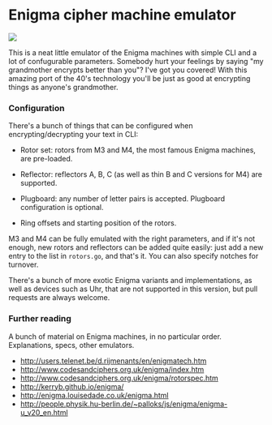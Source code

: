 # Enigma cipher machine emulator

![](https://www.dropbox.com/s/5wb3u29ybxrzphl/Screenshot%202016-11-25%2015.34.47.png?dl=1)

This is a neat little emulator of the Enigma machines with simple CLI and a lot of
confugurable parameters. Somebody hurt your feelings by saying "my grandmother
encrypts better than you"? I've got you covered! With this amazing port of the
40's technology you'll be just as good at encrypting things as anyone's grandmother.

### Configuration

There's a bunch of things that can be configured when encrypting/decrypting your
text in CLI:

* Rotor set: rotors from M3 and M4, the most famous Enigma machines, are
  pre-loaded.

* Reflector: reflectors A, B, C (as well as thin B and C versions for M4) are
  supported.

* Plugboard: any number of letter pairs is accepted. Plugboard configuration
  is optional.

* Ring offsets and starting position of the rotors.

M3 and M4 can be fully emulated with the right parameters, and if it's not enough, new 
rotors and reflectors can be added quite easily: just add a new entry to the list in 
`rotors.go`, and that's it. You can also specify notches for turnover.

There's a bunch of more exotic Enigma variants and implementations, as well as devices
such as Uhr, that are not supported in this version, but pull requests are always 
welcome.

### Further reading

A bunch of material on Enigma machines, in no particular order. Explanations, specs,
other emulators.

- http://users.telenet.be/d.rijmenants/en/enigmatech.htm
- http://www.codesandciphers.org.uk/enigma/index.htm
- http://www.codesandciphers.org.uk/enigma/rotorspec.htm
- http://kerryb.github.io/enigma/
- http://enigma.louisedade.co.uk/enigma.html
- http://people.physik.hu-berlin.de/~palloks/js/enigma/enigma-u_v20_en.html
